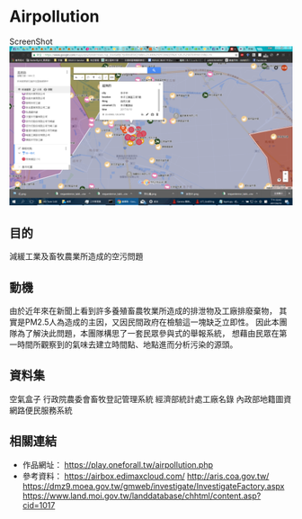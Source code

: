# Airpollution

ScreenShot
![Alt text](https://github.com/Ants1104/Airpollution/blob/master/ScreenShot/19125159_1933391763567309_1515354105_o.png)

## 目的
減緩工業及畜牧農業所造成的空污問題

## 動機
由於近年來在新聞上看到許多養殖畜農牧業所造成的排泄物及工廠排廢棄物，
其實是PM2.5人為造成的主因，又因民間政府在檢驗這一塊缺乏立即性。
因此本團隊為了解決此問題，本團隊構思了一套民眾參與式的舉報系統，
想藉由民眾在第一時間所觀察到的氣味去建立時間點、地點進而分析污染的源頭。

## 資料集
空氣盒子
行政院農委會畜牧登記管理系統
經濟部統計處工廠名錄
內政部地籍圖資
網路便民服務系統

## 相關連結
* 作品網址：
https://play.oneforall.tw/airpollution.php
* 參考資料：
https://airbox.edimaxcloud.com/
http://aris.coa.gov.tw/
https://dmz9.moea.gov.tw/gmweb/investigate/InvestigateFactory.aspx
https://www.land.moi.gov.tw/landdatabase/chhtml/content.asp?cid=1017